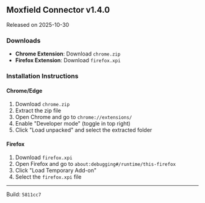 ## Moxfield Connector v1.4.0

Released on 2025-10-30

### Downloads
- **Chrome Extension**: Download `chrome.zip`
- **Firefox Extension**: Download `firefox.xpi`

### Installation Instructions

#### Chrome/Edge
1. Download `chrome.zip`
2. Extract the zip file
3. Open Chrome and go to `chrome://extensions/`
4. Enable "Developer mode" (toggle in top right)
5. Click "Load unpacked" and select the extracted folder

#### Firefox
1. Download `firefox.xpi`
2. Open Firefox and go to `about:debugging#/runtime/this-firefox`
3. Click "Load Temporary Add-on"
4. Select the `firefox.xpi` file

---
Build: `5811cc7`
